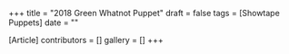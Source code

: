 +++
title = "2018 Green Whatnot Puppet"
draft = false
tags = [Showtape Puppets]
date = ""

[Article]
contributors = []
gallery = []
+++